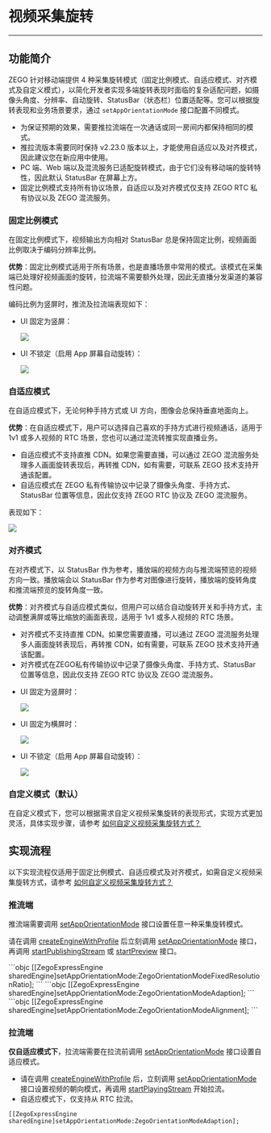 # 视频采集旋转

- - -

## 功能简介

ZEGO 针对移动端提供 4 种采集旋转模式（固定比例模式、自适应模式、对齐模式及自定义模式），以简化开发者实现多端旋转表现时面临的复杂适配问题，如摄像头角度、分辨率、自动旋转、StatusBar（状态栏）位置适配等。您可以根据旋转表现和业务场景要求，通过 `setAppOrientationMode` 接口配置不同模式。

<Warning title="注意">


- 为保证预期的效果，需要推拉流端在一次通话或同一房间内都保持相同的模式。
- 推拉流版本需要同时保持 v2.23.0 版本以上，才能使用自适应以及对齐模式，因此建议您在新应用中使用。
- PC 端、Web 端以及混流服务已适配旋转模式，由于它们没有移动端的旋转特性，因此默认 StatusBar 在屏幕上方。
- 固定比例模式支持所有协议场景，自适应以及对齐模式仅支持 ZEGO RTC 私有协议以及 ZEGO 混流服务。
</Warning>

### 固定比例模式

在固定比例模式下，视频输出方向相对 StatusBar 总是保持固定比例，视频画面比例取决于编码分辨率比例。

**优势**：固定比例模式适用于所有场景，也是直播场景中常用的模式。该模式在采集端已处理好视频画面的旋转，拉流端不需要额外处理，因此无直播分发渠道的兼容性问题。

编码比例为竖屏时，推流及拉流端表现如下：

- UI 固定为竖屏：

  <Frame width="512" height="auto" caption="">
  <img src="https://doc-media.zego.im/sdk-doc/Pics/Express/collection_rotate/fixed_UI_vertical.jpg" />
  </Frame>

- UI 不锁定（启用 App 屏幕自动旋转）：

  <Frame width="512" height="auto" caption="">
  <img src="https://doc-media.zego.im/sdk-doc/Pics/Express/collection_rotate/fixed_UI_rotate.jpg" />
  </Frame>

### 自适应模式

在自适应模式下，无论何种手持方式或 UI 方向，图像会总保持垂直地面向上。

**优势**：在自适应模式下，用户可以选择自己喜欢的手持方式进行视频通话，适用于 1v1 或多人视频的 RTC 场景，您也可以通过混流转推实现直播业务。

<Warning title="注意">


- 自适应模式不支持直推 CDN。如果您需要直播，可以通过 ZEGO 混流服务处理多人画面旋转表现后，再转推 CDN，如有需要，可联系 ZEGO 技术支持开通该配置。 
- 自适应模式在 ZEGO 私有传输协议中记录了摄像头角度、手持方式、StatusBar 位置等信息，因此仅支持 ZEGO RTC 协议及 ZEGO 混流服务。
</Warning>

表现如下：

<Frame width="512" height="auto" caption="">
<img src="https://doc-media.zego.im/sdk-doc/Pics/Express/collection_rotate/Adaptive_mode.jpg" />
</Frame>

### 对齐模式

在对齐模式下，以 StatusBar 作为参考，播放端的视频方向与推流端预览的视频方向一致。播放端会以 StatusBar 作为参考对图像进行旋转，播放端的旋转角度和推流端预览的旋转角度一致。

**优势**：对齐模式与自适应模式类似，但用户可以结合自动旋转开关和手持方式，主动调整满屏或等比缩放的画面表现，适用于 1v1 或多人视频的 RTC 场景。

<Warning title="注意">


- 对齐模式不支持直推 CDN。如果您需要直播，可以通过 ZEGO 混流服务处理多人画面旋转表现后，再转推 CDN，如有需要，可联系 ZEGO 技术支持开通该配置。
- 对齐模式在ZEGO私有传输协议中记录了摄像头角度、手持方式、StatusBar 位置等信息，因此仅支持 ZEGO RTC 协议及 ZEGO 混流服务。
</Warning>

- UI 固定为竖屏时：

    <Frame width="512" height="auto" caption="">
    <img src="https://doc-media.zego.im/sdk-doc/Pics/Express/collection_rotate/alignment_UI_vertical.jpg" />
    </Frame>

- UI 固定为横屏时：

    <Frame width="512" height="auto" caption="">
    <img src="https://doc-media.zego.im/sdk-doc/Pics/Express/collection_rotate/alignment_UI_horizontal.jpg" />
    </Frame>

- UI 不锁定（启用 App 屏幕自动旋转）：

    <Frame width="512" height="auto" caption="">
    <img src="https://doc-media.zego.im/sdk-doc/Pics/Express/collection_rotate/alignment_UI_rotate.jpg" />
    </Frame>

### 自定义模式（默认）

在自定义模式下，您可以根据需求自定义视频采集旋转的表现形式，实现方式更加灵活，具体实现步骤，请参考 [如何自定义视频采集旋转方式？](http://doc-zh.zego.im/faq/express_video_capture_rotation?product=ExpressVideo&platform=ios)


## 实现流程

<Warning title="注意">


以下实现流程仅适用于固定比例模式、自适应模式及对齐模式，如需自定义视频采集旋转方式，请参考 [如何自定义视频采集旋转方式？](http://doc-zh.zego.im/faq/express_video_capture_rotation?product=ExpressVideo&platform=ios)
</Warning>

### 推流端

推流端需要调用 [setAppOrientationMode](https://doc-zh.zego.im/article/api?doc=Express_Video_SDK_API~objective-c_ios~class~ZegoExpressEngine#set-app-orientation-mode) 接口设置任意一种采集旋转模式。

<Warning title="注意">


请在调用 [createEngineWithProfile](https://doc-zh.zego.im/article/api?doc=Express_Video_SDK_API~objective-c_ios~class~ZegoExpressEngine#create-engine-with-profile-event-handler) 后立刻调用 [setAppOrientationMode](https://doc-zh.zego.im/article/api?doc=Express_Video_SDK_API~objective-c_ios~class~ZegoExpressEngine#set-app-orientation-mode) 接口，再调用 [startPublishingStream](https://doc-zh.zego.im/article/api?doc=Express_Video_SDK_API~objective-c_ios~class~ZegoExpressEngine#start-publishing-stream) 或 [startPreview](https://doc-zh.zego.im/article/api?doc=Express_Video_SDK_API~objective-c_ios~class~ZegoExpressEngine#start-preview) 接口。
</Warning>

<Tabs>
<Tab title="设置为固定比例模式">
```objc
[[ZegoExpressEngine sharedEngine]setAppOrientationMode:ZegoOrientationModeFixedResolutionRatio];
  ```
</Tab>
<Tab title="设置为自适应模式">
  ```objc
[[ZegoExpressEngine sharedEngine]setAppOrientationMode:ZegoOrientationModeAdaption];
  ```
</Tab>
<Tab title="设置为对齐模式">
  ```objc
[[ZegoExpressEngine sharedEngine]setAppOrientationMode:ZegoOrientationModeAlignment];
  ```
</Tab>
</Tabs>

### 拉流端

**仅自适应模式下**，拉流端需要在拉流前调用 [setAppOrientationMode](https://doc-zh.zego.im/article/api?doc=Express_Video_SDK_API~objective-c_ios~class~ZegoExpressEngine#set-app-orientation-mode) 接口设置自适应模式。

<Warning title="注意">



- 请在调用 [createEngineWithProfile](https://doc-zh.zego.im/article/api?doc=Express_Video_SDK_API~objective-c_ios~class~ZegoExpressEngine#create-engine-with-profile-event-handler) 后，立刻调用 [setAppOrientationMode](https://doc-zh.zego.im/article/api?doc=Express_Video_SDK_API~objective-c_ios~class~ZegoExpressEngine#set-app-orientation-mode) 接口设置视频的朝向模式，再调用 [startPlayingStream](https://doc-zh.zego.im/article/api?doc=Express_Video_SDK_API~objective-c_ios~class~ZegoExpressEngine#start-playing-stream-canvas) 开始拉流。 
- 自适应模式下，仅支持从 RTC 拉流。
</Warning>



```objc
[[ZegoExpressEngine sharedEngine]setAppOrientationMode:ZegoOrientationModeAdaption];
```

<Content />
